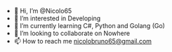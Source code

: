 - 👋 Hi, I’m @Nicolo65
- 👀 I’m interested in Developing
- 🌱 I’m currently learning C#, Python and Golang (Go)
- 💞️ I’m looking to collaborate on Nowhere
- 📫 How to reach me nicolobruno65@gmail.com

<!---
Nicolo65/Nicolo65 is a ✨ special ✨ repository because its `README.md` (this file) appears on your GitHub profile.
You can click the Preview link to take a look at your changes.
--->
